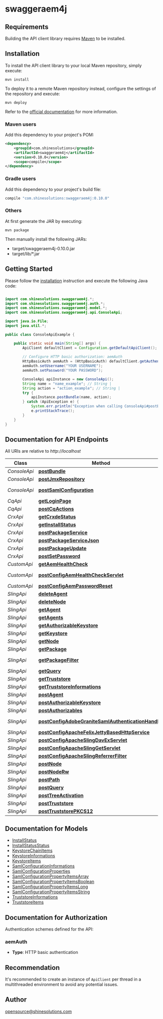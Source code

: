 # swaggeraem4j

## Requirements

Building the API client library requires [Maven](https://maven.apache.org/) to be installed.

## Installation

To install the API client library to your local Maven repository, simply execute:

```shell
mvn install
```

To deploy it to a remote Maven repository instead, configure the settings of the repository and execute:

```shell
mvn deploy
```

Refer to the [official documentation](https://maven.apache.org/plugins/maven-deploy-plugin/usage.html) for more information.

### Maven users

Add this dependency to your project's POM:

```xml
<dependency>
    <groupId>com.shinesolutions</groupId>
    <artifactId>swaggeraem4j</artifactId>
    <version>0.10.0</version>
    <scope>compile</scope>
</dependency>
```

### Gradle users

Add this dependency to your project's build file:

```groovy
compile "com.shinesolutions:swaggeraem4j:0.10.0"
```

### Others

At first generate the JAR by executing:

    mvn package

Then manually install the following JARs:

* target/swaggeraem4j-0.10.0.jar
* target/lib/*.jar

## Getting Started

Please follow the [installation](#installation) instruction and execute the following Java code:

```java

import com.shinesolutions.swaggeraem4j.*;
import com.shinesolutions.swaggeraem4j.auth.*;
import com.shinesolutions.swaggeraem4j.model.*;
import com.shinesolutions.swaggeraem4j.api.ConsoleApi;

import java.io.File;
import java.util.*;

public class ConsoleApiExample {

    public static void main(String[] args) {
        ApiClient defaultClient = Configuration.getDefaultApiClient();
        
        // Configure HTTP basic authorization: aemAuth
        HttpBasicAuth aemAuth = (HttpBasicAuth) defaultClient.getAuthentication("aemAuth");
        aemAuth.setUsername("YOUR USERNAME");
        aemAuth.setPassword("YOUR PASSWORD");

        ConsoleApi apiInstance = new ConsoleApi();
        String name = "name_example"; // String | 
        String action = "action_example"; // String | 
        try {
            apiInstance.postBundle(name, action);
        } catch (ApiException e) {
            System.err.println("Exception when calling ConsoleApi#postBundle");
            e.printStackTrace();
        }
    }
}

```

## Documentation for API Endpoints

All URIs are relative to *http://localhost*

Class | Method | HTTP request | Description
------------ | ------------- | ------------- | -------------
*ConsoleApi* | [**postBundle**](docs/ConsoleApi.md#postBundle) | **POST** /system/console/bundles/{name} | 
*ConsoleApi* | [**postJmxRepository**](docs/ConsoleApi.md#postJmxRepository) | **POST** /system/console/jmx/com.adobe.granite:type&#x3D;Repository/op/{action} | 
*ConsoleApi* | [**postSamlConfiguration**](docs/ConsoleApi.md#postSamlConfiguration) | **POST** /system/console/configMgr/com.adobe.granite.auth.saml.SamlAuthenticationHandler | 
*CqApi* | [**getLoginPage**](docs/CqApi.md#getLoginPage) | **GET** /libs/granite/core/content/login.html | 
*CqApi* | [**postCqActions**](docs/CqApi.md#postCqActions) | **POST** /.cqactions.html | 
*CrxApi* | [**getCrxdeStatus**](docs/CrxApi.md#getCrxdeStatus) | **GET** /crx/server/crx.default/jcr:root/.1.json | 
*CrxApi* | [**getInstallStatus**](docs/CrxApi.md#getInstallStatus) | **GET** /crx/packmgr/installstatus.jsp | 
*CrxApi* | [**postPackageService**](docs/CrxApi.md#postPackageService) | **POST** /crx/packmgr/service.jsp | 
*CrxApi* | [**postPackageServiceJson**](docs/CrxApi.md#postPackageServiceJson) | **POST** /crx/packmgr/service/.json/{path} | 
*CrxApi* | [**postPackageUpdate**](docs/CrxApi.md#postPackageUpdate) | **POST** /crx/packmgr/update.jsp | 
*CrxApi* | [**postSetPassword**](docs/CrxApi.md#postSetPassword) | **POST** /crx/explorer/ui/setpassword.jsp | 
*CustomApi* | [**getAemHealthCheck**](docs/CustomApi.md#getAemHealthCheck) | **GET** /system/health | 
*CustomApi* | [**postConfigAemHealthCheckServlet**](docs/CustomApi.md#postConfigAemHealthCheckServlet) | **POST** /apps/system/config/com.shinesolutions.healthcheck.hc.impl.ActiveBundleHealthCheck | 
*CustomApi* | [**postConfigAemPasswordReset**](docs/CustomApi.md#postConfigAemPasswordReset) | **POST** /apps/system/config/com.shinesolutions.aem.passwordreset.Activator | 
*SlingApi* | [**deleteAgent**](docs/SlingApi.md#deleteAgent) | **DELETE** /etc/replication/agents.{runmode}/{name} | 
*SlingApi* | [**deleteNode**](docs/SlingApi.md#deleteNode) | **DELETE** /{path}/{name} | 
*SlingApi* | [**getAgent**](docs/SlingApi.md#getAgent) | **GET** /etc/replication/agents.{runmode}/{name} | 
*SlingApi* | [**getAgents**](docs/SlingApi.md#getAgents) | **GET** /etc/replication/agents.{runmode}.-1.json | 
*SlingApi* | [**getAuthorizableKeystore**](docs/SlingApi.md#getAuthorizableKeystore) | **GET** /{intermediatePath}/{authorizableId}.ks.json | 
*SlingApi* | [**getKeystore**](docs/SlingApi.md#getKeystore) | **GET** /{intermediatePath}/{authorizableId}/keystore/store.p12 | 
*SlingApi* | [**getNode**](docs/SlingApi.md#getNode) | **GET** /{path}/{name} | 
*SlingApi* | [**getPackage**](docs/SlingApi.md#getPackage) | **GET** /etc/packages/{group}/{name}-{version}.zip | 
*SlingApi* | [**getPackageFilter**](docs/SlingApi.md#getPackageFilter) | **GET** /etc/packages/{group}/{name}-{version}.zip/jcr:content/vlt:definition/filter.tidy.2.json | 
*SlingApi* | [**getQuery**](docs/SlingApi.md#getQuery) | **GET** /bin/querybuilder.json | 
*SlingApi* | [**getTruststore**](docs/SlingApi.md#getTruststore) | **GET** /etc/truststore/truststore.p12 | 
*SlingApi* | [**getTruststoreInformations**](docs/SlingApi.md#getTruststoreInformations) | **GET** /libs/granite/security/truststore.json | 
*SlingApi* | [**postAgent**](docs/SlingApi.md#postAgent) | **POST** /etc/replication/agents.{runmode}/{name} | 
*SlingApi* | [**postAuthorizableKeystore**](docs/SlingApi.md#postAuthorizableKeystore) | **POST** /{intermediatePath}/{authorizableId}.ks.html | 
*SlingApi* | [**postAuthorizables**](docs/SlingApi.md#postAuthorizables) | **POST** /libs/granite/security/post/authorizables | 
*SlingApi* | [**postConfigAdobeGraniteSamlAuthenticationHandler**](docs/SlingApi.md#postConfigAdobeGraniteSamlAuthenticationHandler) | **POST** /apps/system/config/com.adobe.granite.auth.saml.SamlAuthenticationHandler.config | 
*SlingApi* | [**postConfigApacheFelixJettyBasedHttpService**](docs/SlingApi.md#postConfigApacheFelixJettyBasedHttpService) | **POST** /apps/system/config/org.apache.felix.http | 
*SlingApi* | [**postConfigApacheSlingDavExServlet**](docs/SlingApi.md#postConfigApacheSlingDavExServlet) | **POST** /apps/system/config/org.apache.sling.jcr.davex.impl.servlets.SlingDavExServlet | 
*SlingApi* | [**postConfigApacheSlingGetServlet**](docs/SlingApi.md#postConfigApacheSlingGetServlet) | **POST** /apps/system/config/org.apache.sling.servlets.get.DefaultGetServlet | 
*SlingApi* | [**postConfigApacheSlingReferrerFilter**](docs/SlingApi.md#postConfigApacheSlingReferrerFilter) | **POST** /apps/system/config/org.apache.sling.security.impl.ReferrerFilter | 
*SlingApi* | [**postNode**](docs/SlingApi.md#postNode) | **POST** /{path}/{name} | 
*SlingApi* | [**postNodeRw**](docs/SlingApi.md#postNodeRw) | **POST** /{path}/{name}.rw.html | 
*SlingApi* | [**postPath**](docs/SlingApi.md#postPath) | **POST** /{path}/ | 
*SlingApi* | [**postQuery**](docs/SlingApi.md#postQuery) | **POST** /bin/querybuilder.json | 
*SlingApi* | [**postTreeActivation**](docs/SlingApi.md#postTreeActivation) | **POST** /etc/replication/treeactivation.html | 
*SlingApi* | [**postTruststore**](docs/SlingApi.md#postTruststore) | **POST** /libs/granite/security/post/truststore | 
*SlingApi* | [**postTruststorePKCS12**](docs/SlingApi.md#postTruststorePKCS12) | **POST** /etc/truststore | 


## Documentation for Models

 - [InstallStatus](docs/InstallStatus.md)
 - [InstallStatusStatus](docs/InstallStatusStatus.md)
 - [KeystoreChainItems](docs/KeystoreChainItems.md)
 - [KeystoreInformations](docs/KeystoreInformations.md)
 - [KeystoreItems](docs/KeystoreItems.md)
 - [SamlConfigurationInformations](docs/SamlConfigurationInformations.md)
 - [SamlConfigurationProperties](docs/SamlConfigurationProperties.md)
 - [SamlConfigurationPropertyItemsArray](docs/SamlConfigurationPropertyItemsArray.md)
 - [SamlConfigurationPropertyItemsBoolean](docs/SamlConfigurationPropertyItemsBoolean.md)
 - [SamlConfigurationPropertyItemsLong](docs/SamlConfigurationPropertyItemsLong.md)
 - [SamlConfigurationPropertyItemsString](docs/SamlConfigurationPropertyItemsString.md)
 - [TruststoreInformations](docs/TruststoreInformations.md)
 - [TruststoreItems](docs/TruststoreItems.md)


## Documentation for Authorization

Authentication schemes defined for the API:
### aemAuth

- **Type**: HTTP basic authentication


## Recommendation

It's recommended to create an instance of `ApiClient` per thread in a multithreaded environment to avoid any potential issues.

## Author

opensource@shinesolutions.com

